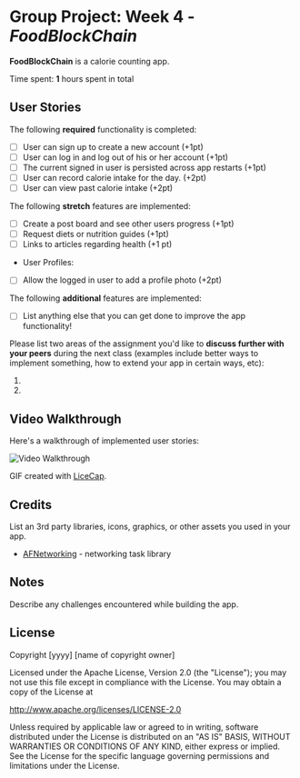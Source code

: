 # Group Project: Week 4 - *FoodBlockChain*

**FoodBlockChain** is a calorie counting app.

Time spent: **1** hours spent in total

## User Stories

The following **required** functionality is completed:

- [ ] User can sign up to create a new account (+1pt)
- [ ] User can log in and log out of his or her account (+1pt)
- [ ] The current signed in user is persisted across app restarts (+1pt)
- [ ] User can record calorie intake for the day. (+2pt)
- [ ] User can view past calorie intake (+2pt)

The following **stretch** features are implemented:

- [ ] Create a post board and see other users progress (+1pt)
- [ ] Request diets or nutrition guides (+1pt)
- [ ] Links to articles regarding health (+1 pt)
- User Profiles:
- [ ] Allow the logged in user to add a profile photo (+2pt)



The following **additional** features are implemented:

- [ ] List anything else that you can get done to improve the app functionality!

Please list two areas of the assignment you'd like to **discuss further with your peers** during the next class (examples include better ways to implement something, how to extend your app in certain ways, etc):

1.
2.

## Video Walkthrough

Here's a walkthrough of implemented user stories:

<img src='https://i.imgur.com/72pFxqg.gifv' title='Video Walkthrough' width='' alt='Video Walkthrough' />

GIF created with [LiceCap](http://www.cockos.com/licecap/).

## Credits

List an 3rd party libraries, icons, graphics, or other assets you used in your app.

- [AFNetworking](https://github.com/AFNetworking/AFNetworking) - networking task library


## Notes

Describe any challenges encountered while building the app.

## License

Copyright [yyyy] [name of copyright owner]

Licensed under the Apache License, Version 2.0 (the "License");
you may not use this file except in compliance with the License.
You may obtain a copy of the License at

http://www.apache.org/licenses/LICENSE-2.0

Unless required by applicable law or agreed to in writing, software
distributed under the License is distributed on an "AS IS" BASIS,
WITHOUT WARRANTIES OR CONDITIONS OF ANY KIND, either express or implied.
See the License for the specific language governing permissions and
limitations under the License.
